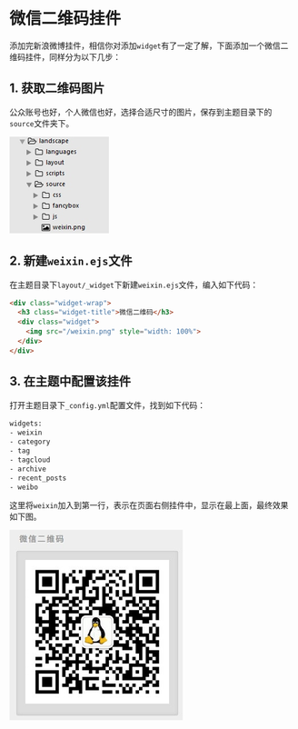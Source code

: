 # 微信二维码挂件
添加完新浪微博挂件，相信你对添加`widget`有了一定了解，下面添加一个微信二维码挂件，同样分为以下几步：

## 1. 获取二维码图片
公众账号也好，个人微信也好，选择合适尺寸的图片，保存到主题目录下的`source`文件夹下。

![](./image/2016-08-25-11-32-27.jpg)

## 2. 新建`weixin.ejs`文件
在主题目录下`layout/_widget`下新建`weixin.ejs`文件，编入如下代码：

```html
<div class="widget-wrap">
  <h3 class="widget-title">微信二维码</h3>
  <div class="widget">
    <img src="/weixin.png" style="width: 100%">
  </div>
</div>
```

## 3. 在主题中配置该挂件
打开主题目录下`_config.yml`配置文件，找到如下代码：

```
widgets:
- weixin
- category
- tag
- tagcloud
- archive
- recent_posts
- weibo
```

这里将`weixin`加入到第一行，表示在页面右侧挂件中，显示在最上面，最终效果如下图。

![](./image/2016-09-06-08-24-09.jpg)